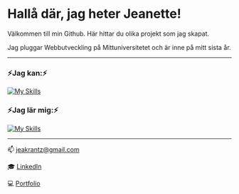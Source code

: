 # Hallå där, jag heter Jeanette!


Välkommen till min Github. Här hittar du olika projekt som jag skapat. 

Jag pluggar Webbutveckling på Mittuniversitetet och är inne på mitt sista år. 

---

### ⚡Jag kan:⚡
[![My Skills](https://skillicons.dev/icons?i=js,html,css,bootstrap,figma,gulp,laravel,mysql,php,sass,vue,wordpress&perline=4)](https://skillicons.dev)

### ⚡Jag lär mig:⚡
[![My Skills](https://skillicons.dev/icons?i=cs,dotnet,mongodb,nodejs,react&perline=4)](https://skillicons.dev)

---

📫 [jeakrantz@gmail.com](mailto:jeakrantz@gmail.com?subject=[GitHub]%20Source%20Han%20Sans)

:mortar_board: [LinkedIn](www.linkedin.com/in/jeanette-k-b38a25254)

:computer: [Portfolio](https://jeanettekrantz.netlify.app/)

